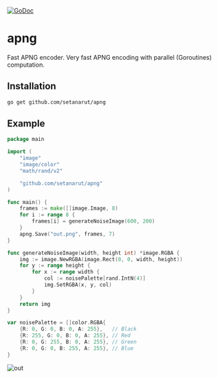 [![GoDoc](https://godoc.org/github.com/setanarut/apng?status.svg)](https://pkg.go.dev/github.com/setanarut/apng)

# apng
Fast APNG encoder. Very fast APNG encoding with parallel (Goroutines) computation.

## Installation

```sh
go get github.com/setanarut/apng
```

## Example

```Go
package main

import (
	"image"
	"image/color"
	"math/rand/v2"

	"github.com/setanarut/apng"
)

func main() {
	frames := make([]image.Image, 8)
	for i := range 8 {
		frames[i] = generateNoiseImage(600, 200)
	}
	apng.Save("out.png", frames, 7)
}

func generateNoiseImage(width, height int) *image.RGBA {
	img := image.NewRGBA(image.Rect(0, 0, width, height))
	for y := range height {
		for x := range width {
			col := noisePalette[rand.IntN(4)]
			img.SetRGBA(x, y, col)
		}
	}
	return img
}

var noisePalette = []color.RGBA{
	{R: 0, G: 0, B: 0, A: 255},   // Black
	{R: 255, G: 0, B: 0, A: 255}, // Red
	{R: 0, G: 255, B: 0, A: 255}, // Green
	{R: 0, G: 0, B: 255, A: 255}, // Blue
}
```

![out](https://github.com/user-attachments/assets/b9c5d4f9-7479-479b-a2c3-a4642f5ccde3)

